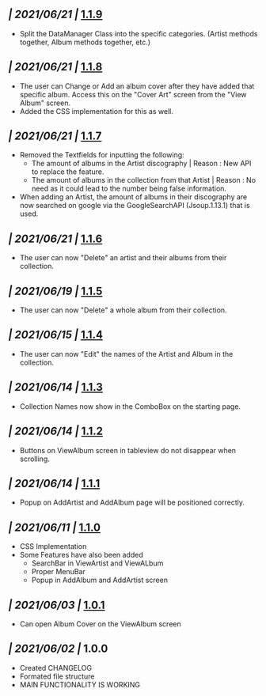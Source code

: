 ## _| 2021/06/21 |_ [1.1.9](https://github.com/dunc415/Collection/issues/14)
 - Split the DataManager Class into the specific categories. (Artist methods together, Album methods together, etc.)
## _| 2021/06/21 |_ [1.1.8](https://github.com/dunc415/Collection/issues/28)
 - The user can Change or Add an album cover after they have added that specific album. Access this on the "Cover Art" screen from the "View Album" screen.
 - Added the CSS implementation for this as well.
## _| 2021/06/21 |_ [1.1.7](https://github.com/dunc415/Collection/issues/32)
 - Removed the Textfields for inputting the following:
     - The amount of albums in the Artist discography | Reason : New API to replace the feature.
     - The amount of albums in the collection from that Artist | Reason : No need as it could lead to the number being false information.
 - When adding an Artist, the amount of albums in their discography are now searched on google via the GoogleSearchAPI (Jsoup.1.13.1) that is used.
## _| 2021/06/21 |_ [1.1.6](https://github.com/dunc415/Collection/issues/18)
 - The user can now "Delete" an artist and their albums from their collection.
## _| 2021/06/19 |_ [1.1.5](https://github.com/dunc415/Collection/issues/17)
 - The user can now "Delete" a whole album from their collection.
## _| 2021/06/15 |_ [1.1.4](https://github.com/dunc415/Collection/issues/20)
 - The user can now "Edit" the names of the Artist and Album in the collection.
## _| 2021/06/14 |_ [1.1.3](https://github.com/dunc415/Collection/issues/26)
 - Collection Names now show in the ComboBox on the starting page.
## _| 2021/06/14 |_ [1.1.2](https://github.com/dunc415/Collection/issues/23)
 - Buttons on ViewAlbum screen in tableview do not disappear when scrolling.
## _| 2021/06/14 |_ [1.1.1](https://github.com/dunc415/Collection/issues/22)
 - Popup on AddArtist and AddAlbum page will be positioned correctly.
## _| 2021/06/11 |_ [1.1.0](https://github.com/dunc415/Collection/issues/10)
 - CSS Implementation
 - Some Features have also been added
    - SearchBar in ViewArtist and ViewALbum
    - Proper MenuBar
    - Popup in AddAlbum and AddArtist screen
  
## _| 2021/06/03 |_ [1.0.1](https://encrypted-tbn0.gstatic.com/images?q=tbn:ANd9GcSP5pVKEbt76K2A5zmrRmNzEwEXHkruNkDNaA&usqp=CAU)
 - Can open Album Cover on the ViewAlbum screen
  
## _| 2021/06/02 |_ 1.0.0
 - Created CHANGELOG
 - Formated file structure
 - MAIN FUNCTIONALITY IS WORKING
